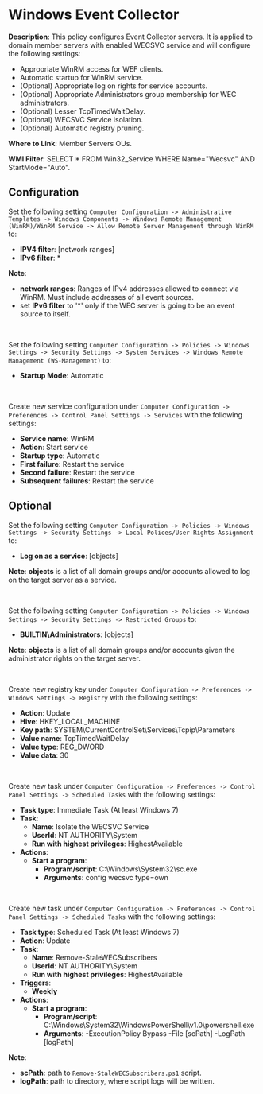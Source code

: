 # Windows Event Collector

**Description**: This policy configures Event Collector servers. It is applied to domain member servers with enabled WECSVC service and will configure the following settings:

- Appropriate WinRM access for WEF clients.
- Automatic startup for WinRM service.
- (Optional) Appropriate log on rights for service accounts.
- (Optional) Appropriate Administrators group membership for WEC administrators.
- (Optional) Lesser TcpTimedWaitDelay.
- (Optional) WECSVC Service isolation.
- (Optional) Automatic registry pruning.

**Where to Link**: Member Servers OUs.

**WMI Filter**: SELECT * FROM Win32_Service WHERE Name="Wecsvc" AND StartMode="Auto".

## Configuration

Set the following setting `Computer Configuration -> Administrative Templates -> Windows Components -> Windows Remote Management (WinRM)/WinRM Service -> Allow Remote Server Management through WinRM` to:

- **IPV4 filter**: [network ranges]
- **IPv6 filter**: *

**Note**:

- **network ranges**: Ranges of IPv4 addresses allowed to connect via WinRM. Must include addresses of all event sources.
- set **IPv6 filter** to '*' only if the WEC server is going to be an event source to itself.

&nbsp;

Set the following setting `Computer Configuration -> Policies -> Windows Settings -> Security Settings -> System Services -> Windows Remote Management (WS-Management)` to:

- **Startup Mode**: Automatic

&nbsp;

Create new service configuration under `Computer Configuration -> Preferences -> Control Panel Settings -> Services` with the following settings:

- **Service name**: WinRM
- **Action**: Start service
- **Startup type**: Automatic
- **First failure**: Restart the service
- **Second failure**: Restart the service
- **Subsequent failures**: Restart the service

## Optional

Set the following setting `Computer Configuration -> Policies -> Windows Settings -> Security Settings -> Local Polices/User Rights Assignment` to:

- **Log on as a service**: [objects]

**Note**: **objects** is a list of all domain groups and/or accounts allowed to log on the target server as a service.

&nbsp;

Set the following setting `Computer Configuration -> Policies -> Windows Settings -> Security Settings -> Restricted Groups` to:

- **BUILTIN\Administrators**: [objects]

**Note**: **objects** is a list of all domain groups and/or accounts given the administrator rights on the target server.

&nbsp;

Create new registry key under `Computer Configuration -> Preferences -> Windows Settings -> Registry` with the following settings:

- **Action**: Update
- **Hive**: HKEY_LOCAL_MACHINE
- **Key path**: SYSTEM\CurrentControlSet\Services\Tcpip\Parameters
- **Value name**: TcpTimedWaitDelay
- **Value type**: REG_DWORD
- **Value data**: 30

&nbsp;

Create new task under `Computer Configuration -> Preferences -> Control Panel Settings -> Scheduled Tasks` with the following settings:

- **Task type**: Immediate Task (At least Windows 7)
- **Task**:
	+ **Name**: Isolate the WECSVC Service
	+ **UserId**: NT AUTHORITY\System
	+ **Run with highest privileges**: HighestAvailable
- **Actions**:
	+ **Start a program**:
		+ **Program/script**: C:\Windows\System32\sc.exe
		+ **Arguments**: config wecsvc type=own

&nbsp;

Create new task under `Computer Configuration -> Preferences -> Control Panel Settings -> Scheduled Tasks` with the following settings:

- **Task type**: Scheduled Task (At least Windows 7)
- **Action**: Update
- **Task**:
	- **Name**: Remove-StaleWECSubscribers
	- **UserId**: NT AUTHORITY\System
	- **Run with highest privileges**: HighestAvailable
- **Triggers**:
	+ **Weekly**
- **Actions**:
	+ **Start a program**:
		+ **Program/script**: C:\Windows\System32\WindowsPowerShell\v1.0\powershell.exe
		+ **Arguments**: -ExecutionPolicy Bypass -File [scPath] -LogPath [logPath]

**Note**:

- **scPath**: path to `Remove-StaleWECSubscribers.ps1` script.
- **logPath**: path to directory, where script logs will be written.
